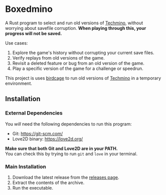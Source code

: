 # Boxedmino

A Rust program to select and run old versions of [Techmino](https://github.com/26F-Studio/Techmino), without worrying about savefile corruption. **When playing through this, your progress will not be saved.**

Use cases:
1. Explore the game's history without corrupting your current save files.
2. Verify replays from old versions of the game.
3. Revisit a deleted feature or bug from an old version of the game.
4. Play a specific version of the game for a challenge or speedrun.

This project is uses [birdcage](https://github.com/phylum-dev/birdcage) to run old versions of [Techmino](https://github.com/26F-Studio/Techmino) in a temporary environment.

## Installation

### External Dependencies

You *will* need the following dependencies to run this program:

- Git: https://git-scm.com/
- Love2D binary: https://love2d.org/

**Make sure that both Git and Love2D are in your PATH.**  
You can check this by trying to run `git` and `love` in your terminal.

### Main Installation

<!-- There are two ways to install this program: -->

<!-- #### Downloading the Binary -->

1. Download the latest release from the [releases page](https://github.com/26F-Studio/Boxedmino/releases).
2. Extract the contents of the archive.
3. Run the executable.

<!-- 
#### Installing through Cargo

If you have Cargo installed, it can be more convenient to install the program through Cargo.
```
cargo install boxedmino
``` -->

